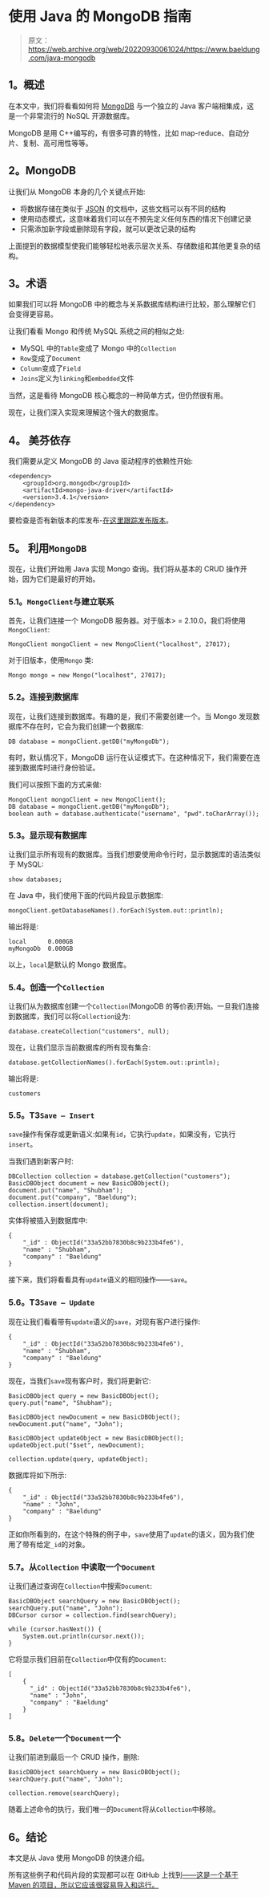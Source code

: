 # 使用 Java 的 MongoDB 指南

> 原文：<https://web.archive.org/web/20220930061024/https://www.baeldung.com/java-mongodb>

## 1。概述

在本文中，我们将看看如何将 [MongoDB](https://web.archive.org/web/20220625180307/https://www.mongodb.com/) 与一个独立的 Java 客户端相集成，这是一个非常流行的 NoSQL 开源数据库。

MongoDB 是用 C++编写的，有很多可靠的特性，比如 map-reduce、自动分片、复制、高可用性等等。

## 2。MongoDB

让我们从 MongoDB 本身的几个关键点开始:

*   将数据存储在类似于 [JSON](https://web.archive.org/web/20220625180307/https://www.w3schools.com/js/js_json_intro.asp) 的文档中，这些文档可以有不同的结构
*   使用动态模式，这意味着我们可以在不预先定义任何东西的情况下创建记录
*   只需添加新字段或删除现有字段，就可以更改记录的结构

上面提到的数据模型使我们能够轻松地表示层次关系、存储数组和其他更复杂的结构。

## 3。术语

如果我们可以将 MongoDB 中的概念与关系数据库结构进行比较，那么理解它们会变得更容易。

让我们看看 Mongo 和传统 MySQL 系统之间的相似之处:

*   MySQL 中的`Table`变成了 Mongo 中的`Collection`
*   `Row`变成了`Document`
*   `Column`变成了`Field`
*   `Joins`定义为`linking`和`embedded`文件

当然，这是看待 MongoDB 核心概念的一种简单方式，但仍然很有用。

现在，让我们深入实现来理解这个强大的数据库。

## 4。 **美芬依存**

我们需要从定义 MongoDB 的 Java 驱动程序的依赖性开始:

```
<dependency>
    <groupId>org.mongodb</groupId>
    <artifactId>mongo-java-driver</artifactId>
    <version>3.4.1</version>
</dependency> 
```

要检查是否有新版本的库发布-[在这里跟踪发布版本](https://web.archive.org/web/20220625180307/https://search.maven.org/classic/#search%7Cgav%7C1%7Cg%3A%22org.mongodb%22%20AND%20a%3A%22mongo-java-driver%22)。

## 5。 **利用`MongoDB`**

现在，让我们开始用 Java 实现 Mongo 查询。我们将从基本的 CRUD 操作开始，因为它们是最好的开始。

### 5.1。`MongoClient`与建立联系

首先，让我们连接一个 MongoDB 服务器。对于版本> = 2.10.0，我们将使用`MongoClient`:

```
MongoClient mongoClient = new MongoClient("localhost", 27017);
```

对于旧版本，使用`Mongo` 类:

```
Mongo mongo = new Mongo("localhost", 27017);
```

### 5.2。连接到数据库

现在，让我们连接到数据库。有趣的是，我们不需要创建一个。当 Mongo 发现数据库不存在时，它会为我们创建一个数据库:

```
DB database = mongoClient.getDB("myMongoDb");
```

有时，默认情况下，MongoDB 运行在认证模式下。在这种情况下，我们需要在连接到数据库时进行身份验证。

我们可以按照下面的方式来做:

```
MongoClient mongoClient = new MongoClient();
DB database = mongoClient.getDB("myMongoDb");
boolean auth = database.authenticate("username", "pwd".toCharArray());
```

### 5.3。显示现有数据库

让我们显示所有现有的数据库。当我们想要使用命令行时，显示数据库的语法类似于 MySQL:

```
show databases;
```

在 Java 中，我们使用下面的代码片段显示数据库:

```
mongoClient.getDatabaseNames().forEach(System.out::println);
```

输出将是:

```
local      0.000GB
myMongoDb  0.000GB
```

以上，`local`是默认的 Mongo 数据库。

### 5.4。创造一个`Collection`

让我们从为数据库创建一个`Collection`(MongoDB 的等价表)开始。一旦我们连接到数据库，我们可以将`Collection`设为:

```
database.createCollection("customers", null);
```

现在，让我们显示当前数据库的所有现有集合:

```
database.getCollectionNames().forEach(System.out::println);
```

输出将是:

```
customers
```

### 5.5。T3`Save – Insert`

`save`操作有保存或更新语义:如果有`id`，它执行`update`，如果没有，它执行`insert`。

当我们遇到新客户时:

```
DBCollection collection = database.getCollection("customers");
BasicDBObject document = new BasicDBObject();
document.put("name", "Shubham");
document.put("company", "Baeldung");
collection.insert(document);
```

实体将被插入到数据库中:

```
{
    "_id" : ObjectId("33a52bb7830b8c9b233b4fe6"),
    "name" : "Shubham",
    "company" : "Baeldung"
}
```

接下来，我们将看看具有`update`语义的相同操作——`save`。

### 5.6。T3`Save – Update`

现在让我们看看带有`update`语义的`save`，对现有客户进行操作:

```
{
    "_id" : ObjectId("33a52bb7830b8c9b233b4fe6"),
    "name" : "Shubham",
    "company" : "Baeldung"
}
```

现在，当我们`save`现有客户时，我们将更新它:

```
BasicDBObject query = new BasicDBObject();
query.put("name", "Shubham");

BasicDBObject newDocument = new BasicDBObject();
newDocument.put("name", "John");

BasicDBObject updateObject = new BasicDBObject();
updateObject.put("$set", newDocument);

collection.update(query, updateObject);
```

数据库将如下所示:

```
{
    "_id" : ObjectId("33a52bb7830b8c9b233b4fe6"),
    "name" : "John",
    "company" : "Baeldung"
}
```

正如你所看到的，在这个特殊的例子中，`save`使用了`update`的语义，因为我们使用了带有给定`_id`的对象。

### 5.7。从`Collection` 中读取一个`Document`

让我们通过查询在`Collection`中搜索`Document`:

```
BasicDBObject searchQuery = new BasicDBObject();
searchQuery.put("name", "John");
DBCursor cursor = collection.find(searchQuery);

while (cursor.hasNext()) {
    System.out.println(cursor.next());
}
```

它将显示我们目前在`Collection`中仅有的`Document`:

```
[
    {
      "_id" : ObjectId("33a52bb7830b8c9b233b4fe6"),
      "name" : "John",
      "company" : "Baeldung"
    }
]
```

### 5.8。`Delete`一个`Document`一个

让我们前进到最后一个 CRUD 操作，删除:

```
BasicDBObject searchQuery = new BasicDBObject();
searchQuery.put("name", "John");

collection.remove(searchQuery);
```

随着上述命令的执行，我们唯一的`Document`将从`Collection`中移除。

## 6。结论

本文是从 Java 使用 MongoDB 的快速介绍。

所有这些例子和代码片段的实现都可以在 GitHub 上找到[——这是一个基于 Maven 的项目，所以它应该很容易导入和运行。](https://web.archive.org/web/20220625180307/https://github.com/eugenp/tutorials/tree/master/persistence-modules/java-mongodb)